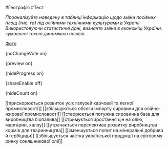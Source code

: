 #Географія #Тест

*Проаналізуйте наведену в таблиці інформацію щодо зміни посівних площ (тис. га) під олійними технічними культурами в Україні. Використовуючи статистичні дані, визначте зміни в економіці України, зумовлені такою динамікою посівів.*

[Фото](https://zno.osvita.ua//doc/images/znotest/95/9564/55.jpg)

{noChangeVote on}

{preview on}

{hideProgress on}

{shareEnable off}

{hideCount on}

[[прискорюється розвиток усіх галузей харчової та легкої промисловості]]
[[збільшуються обсяги імпорту сировини для олійно-жирової промисловості]]
[[створюється потужна сировинна база для виробництва біопалива]]
[[стримується зростання цін на олію, маргарин, халву]]
[[утрачається перспектива розвитку виробництва кормів для тваринництва]]
[[зменшується попит на мінеральні добрива й гербіциди]]
[[збільшується частка української продукції на світовому ринку соняшникової олії]]
